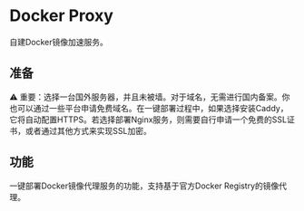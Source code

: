 # Docker Proxy

自建Docker镜像加速服务。


## 准备

⚠️ 重要：选择一台国外服务器，并且未被墙。对于域名，无需进行国内备案。你也可以通过一些平台申请免费域名。在一键部署过程中，如果选择安装Caddy，它将自动配置HTTPS。若选择部署Nginx服务，则需要自行申请一个免费的SSL证书，或者通过其他方式来实现SSL加密。

## 功能

一键部署Docker镜像代理服务的功能，支持基于官方Docker Registry的镜像代理。